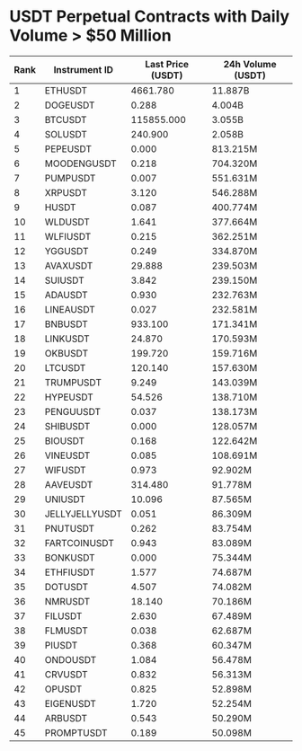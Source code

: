 # USDT Perpetual Contracts with Daily Volume > $50 Million

| Rank | Instrument ID | Last Price (USDT) | 24h Volume (USDT) |
|------|---------------|-------------------|-------------------|
| 1 | ETHUSDT | 4661.780 | 11.887B |
| 2 | DOGEUSDT | 0.288 | 4.004B |
| 3 | BTCUSDT | 115855.000 | 3.055B |
| 4 | SOLUSDT | 240.900 | 2.058B |
| 5 | PEPEUSDT | 0.000 | 813.215M |
| 6 | MOODENGUSDT | 0.218 | 704.320M |
| 7 | PUMPUSDT | 0.007 | 551.631M |
| 8 | XRPUSDT | 3.120 | 546.288M |
| 9 | HUSDT | 0.087 | 400.774M |
| 10 | WLDUSDT | 1.641 | 377.664M |
| 11 | WLFIUSDT | 0.215 | 362.251M |
| 12 | YGGUSDT | 0.249 | 334.870M |
| 13 | AVAXUSDT | 29.888 | 239.503M |
| 14 | SUIUSDT | 3.842 | 239.150M |
| 15 | ADAUSDT | 0.930 | 232.763M |
| 16 | LINEAUSDT | 0.027 | 232.581M |
| 17 | BNBUSDT | 933.100 | 171.341M |
| 18 | LINKUSDT | 24.870 | 170.593M |
| 19 | OKBUSDT | 199.720 | 159.716M |
| 20 | LTCUSDT | 120.140 | 157.630M |
| 21 | TRUMPUSDT | 9.249 | 143.039M |
| 22 | HYPEUSDT | 54.526 | 138.710M |
| 23 | PENGUUSDT | 0.037 | 138.173M |
| 24 | SHIBUSDT | 0.000 | 128.057M |
| 25 | BIOUSDT | 0.168 | 122.642M |
| 26 | VINEUSDT | 0.085 | 108.691M |
| 27 | WIFUSDT | 0.973 | 92.902M |
| 28 | AAVEUSDT | 314.480 | 91.778M |
| 29 | UNIUSDT | 10.096 | 87.565M |
| 30 | JELLYJELLYUSDT | 0.051 | 86.309M |
| 31 | PNUTUSDT | 0.262 | 83.754M |
| 32 | FARTCOINUSDT | 0.943 | 83.089M |
| 33 | BONKUSDT | 0.000 | 75.344M |
| 34 | ETHFIUSDT | 1.577 | 74.687M |
| 35 | DOTUSDT | 4.507 | 74.082M |
| 36 | NMRUSDT | 18.140 | 70.186M |
| 37 | FILUSDT | 2.630 | 67.489M |
| 38 | FLMUSDT | 0.038 | 62.687M |
| 39 | PIUSDT | 0.368 | 60.347M |
| 40 | ONDOUSDT | 1.084 | 56.478M |
| 41 | CRVUSDT | 0.832 | 56.313M |
| 42 | OPUSDT | 0.825 | 52.898M |
| 43 | EIGENUSDT | 1.720 | 52.254M |
| 44 | ARBUSDT | 0.543 | 50.290M |
| 45 | PROMPTUSDT | 0.189 | 50.098M |
